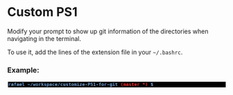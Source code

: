 # Custom PS1

Modify your prompt to show up git information of the directories when navigating in the terminal.  

To use it, add the lines of the extension file in your `~/.bashrc`.  

### Example:

![](./cache/ex-1.png)

